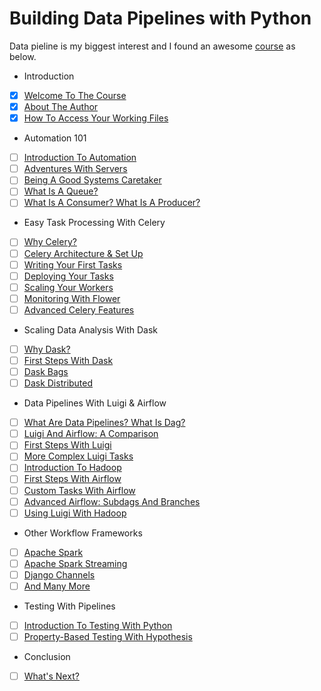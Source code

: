 # Building Data Pipelines with Python

Data pieline is my biggest interest and I found an awesome [course](https://www.safaribooksonline.com/library/view/building-data-pipelines/9781491970270/) as below.

- Introduction
- [x] [Welcome To The Course](https://www.safaribooksonline.com/library/view/building-data-pipelines/9781491970270/video289818.html)
- [x] [About The Author](https://www.safaribooksonline.com/library/view/building-data-pipelines/9781491970270/video289819.html)
- [x] [How To Access Your Working Files](https://www.safaribooksonline.com/library/view/building-data-pipelines/9781491970270/video289820.html)
- Automation 101
- [ ] [Introduction To Automation]()
- [ ] [Adventures With Servers]()
- [ ] [Being A Good Systems Caretaker]()
- [ ] [What Is A Queue?]()
- [ ] [What Is A Consumer? What Is A Producer?]()
- Easy Task Processing With Celery
- [ ] [Why Celery?]()
- [ ] [Celery Architecture & Set Up]()
- [ ] [Writing Your First Tasks]()
- [ ] [Deploying Your Tasks]()
- [ ] [Scaling Your Workers]()
- [ ] [Monitoring With Flower]()
- [ ] [Advanced Celery Features]()
- Scaling Data Analysis With Dask
- [ ] [Why Dask?]()
- [ ] [First Steps With Dask]()
- [ ] [Dask Bags]()
- [ ] [Dask Distributed]()
- Data Pipelines With Luigi & Airflow
- [ ] [What Are Data Pipelines? What Is Dag?]()
- [ ] [Luigi And Airflow: A Comparison]()
- [ ] [First Steps With Luigi]()
- [ ] [More Complex Luigi Tasks]()
- [ ] [Introduction To Hadoop]()
- [ ] [First Steps With Airflow]()
- [ ] [Custom Tasks With Airflow]()
- [ ] [Advanced Airflow: Subdags And Branches]()
- [ ] [Using Luigi With Hadoop]()
- Other Workflow Frameworks
- [ ] [Apache Spark]()
- [ ] [Apache Spark Streaming]()
- [ ] [Django Channels]()
- [ ] [And Many More]()
- Testing With Pipelines
- [ ] [Introduction To Testing With Python]()
- [ ] [Property-Based Testing With Hypothesis]()
- Conclusion
- [ ] [What's Next?]()
